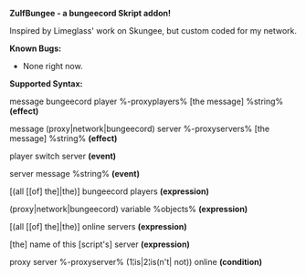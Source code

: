 **ZulfBungee - a bungeecord Skript addon!**

Inspired by Limeglass' work on Skungee, but custom coded for my network.

**Known Bugs:**

* None right now.

**Supported Syntax:**

message bungeecord player %-proxyplayers% [the message] %string% **(effect)**

message (proxy|network|bungeecord) server %-proxyservers% [the message] %string% **(effect)**

player switch server **(event)**

server message %string% **(event)**

[(all [[of] the]|the)] bungeecord players **(expression)**

(proxy|network|bungeecord) variable %objects% **(expression)**

[(all [[of] the]|the)] online servers **(expression)**

[the] name of this [script's] server **(expression)**


proxy server %-proxyserver% (1¦is|2¦is(n't| not)) online **(condition)**
